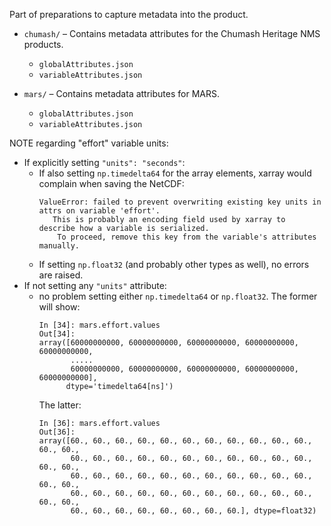 Part of preparations to capture metadata into the product.

- `chumash/` –  Contains metadata attributes for the Chumash Heritage NMS products.
    - `globalAttributes.json`
    - `variableAttributes.json`

- `mars/` – Contains metadata attributes for MARS.
    - `globalAttributes.json`
    - `variableAttributes.json`


NOTE regarding "effort" variable units:

- If explicitly setting `"units": "seconds"`:
    - If also setting `np.timedelta64` for the array elements, xarray would complain when saving the NetCDF:
      ```
      ValueError: failed to prevent overwriting existing key units in attrs on variable 'effort'.
         This is probably an encoding field used by xarray to describe how a variable is serialized.
          To proceed, remove this key from the variable's attributes manually.
      ```
    - If setting `np.float32` (and probably other types as well), no errors are raised.
- If not setting any `"units"` attribute:
    - no problem setting either `np.timedelta64` or `np.float32`.
      The former will show:
      ```
      In [34]: mars.effort.values
      Out[34]:
      array([60000000000, 60000000000, 60000000000, 60000000000, 60000000000,
             .....
             60000000000, 60000000000, 60000000000, 60000000000, 60000000000],
            dtype='timedelta64[ns]')
      ```
      The latter:
      ```
      In [36]: mars.effort.values
      Out[36]:
      array([60., 60., 60., 60., 60., 60., 60., 60., 60., 60., 60., 60., 60.,
             60., 60., 60., 60., 60., 60., 60., 60., 60., 60., 60., 60., 60.,
             60., 60., 60., 60., 60., 60., 60., 60., 60., 60., 60., 60., 60.,
             60., 60., 60., 60., 60., 60., 60., 60., 60., 60., 60., 60., 60.,
             60., 60., 60., 60., 60., 60., 60., 60.], dtype=float32)
      ```
